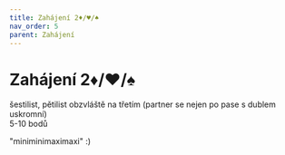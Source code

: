 ```yaml
---
title: Zahájení 2♦/♥/♠
nav_order: 5
parent: Zahájení
---
```


# Zahájení 2♦/♥/♠

šestilist, pětilist obzvláště na třetím (partner se nejen po pase s dublem uskromní)  
5-10 bodů

"miniminimaximaxi" :)